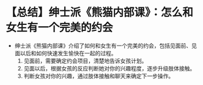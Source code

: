 # 【总结】绅士派《熊猫内部课》：怎么和女生有一个完美的约会

-   绅士派《熊猫内部课》介绍了如何和女生有一个完美的约会，包括见面前、见面以后和如何快速发生愉快在一起的过程。
    1.  见面前，需要确定约会项目，清楚地告诉女孩计划。
    2.  见面以后，根据女孩的反应判断她对你的兴趣程度，逐步升级肢体接触。
    3.  判断女孩对你的兴趣，通过肢体接触和聊天来确定下一步操作。
